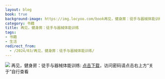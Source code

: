 ```yaml
---
layout: blog
book: true
background-image: https://img.locyoo.com/book再见，健身房：徒手与器械体能训练.jpg
category: 书籍
title: 再见，健身房：徒手与器械体能训练
tags:
- 书籍
- 生活
redirect_from:
  - /2024/03/再见，健身房：徒手与器械体能训练/
---
```

![](https://img.locyoo.com/book再见，健身房：徒手与器械体能训练.jpg)
再见，健身房：徒手与器械体能训练: <a name = "ref1" href="https://089m.com/f/50983618-1272781232-7b8326?p=3619">点击下载</a>，访问密码请点击右上方“关于”自行查看